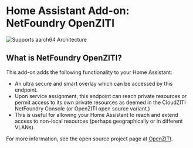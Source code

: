 # Home Assistant Add-on: NetFoundry OpenZITI

![Supports aarch64 Architecture][aarch64-shield]

## What is NetFoundry OpenZITI?

This add-on adds the following functionality to your Home Assistant:

- An ultra secure and smart overlay which can be accessed by this endpoint.
- Upon service assignment, this endpoint can reach private resources or permit access to its own private resources as deemed in the CloudZITI NetFoundry Console (or OpenZITI open source variant.)
- This is useful for allowing your Home Assistant to reach and extend access to non-local resources (perhaps geographically or in different VLANs).

For more information, see the open source project page at [OpenZITI](https://github.com/openziti).

[aarch64-shield]: https://img.shields.io/badge/aarch64-yes-green.svg
[amd64-shield]: https://img.shields.io/badge/amd64-yes-green.svg
[armhf-shield]: https://img.shields.io/badge/armhf-yes-green.svg
[armv7-shield]: https://img.shields.io/badge/armv7-yes-green.svg
[i386-shield]: https://img.shields.io/badge/i386-yes-green.svg

